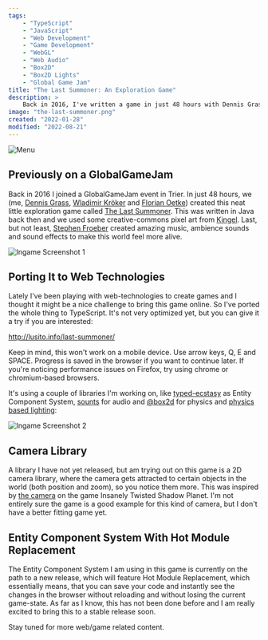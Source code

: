 ```yaml
---
tags:
    - "TypeScript"
    - "JavaScript"
    - "Web Development"
    - "Game Development"
    - "WebGL"
    - "Web Audio"
    - "Box2D"
    - "Box2D Lights"
    - "Global Game Jam"
title: "The Last Summoner: An Exploration Game"
description: >
    Back in 2016, I've written a game in just 48 hours with Dennis Grass, Wladimir Kröker, and Florian Oetke. Stephen Froeber made amazing music and sound effects for it. It was a very fun weekend. Now I've ported this game from Java (Desktop) to TypeScript (Web-Technologies) and you can actually play it in your browser.
image: "the-last-summoner.png"
created: "2022-01-28"
modified: "2022-08-21"
---
```


![Menu](/assets/the-last-summoner.png)

## Previously on a GlobalGameJam

Back in 2016 I joined a GlobalGameJam event in Trier. In just 48 hours, we (me, [Dennis Grass](https://github.com/Kinggrass), [Wladimir Kröker](https://github.com/compix) and [Florian Oetke](https://github.com/lowkey42)) created this neat little exploration game called [The Last Summoner](https://globalgamejam.org/2016/games/last-summoner). This was written in Java back then and we used some creative-commons pixel art from [Kingel](https://forums.tigsource.com/index.php?topic=14166.0). Last, but not least, [Stephen Froeber](https://stephenfroeber.com/) created amazing music, ambience sounds and sound effects to make this world feel more alive.

![Ingame Screenshot 1](/assets/the-last-summoner-ingame1.png)

## Porting It to Web Technologies

Lately I've been playing with web-technologies to create games and I thought it might be a nice challenge to bring this game online. So I've ported the whole thing to TypeScript. It's not very optimized yet, but you can give it a try if you are interested:

http://lusito.info/last-summoner/

Keep in mind, this won't work on a mobile device. Use arrow keys, Q, E and SPACE. Progress is saved in the browser if you want to continue later. If you're noticing performance issues on Firefox, try using chrome or chromium-based browsers.

It's using a couple of libraries I'm working on, like [typed-ecstasy](https://lusito.github.io/typed-ecstasy/) as Entity Component System, [sounts](https://lusito.github.io/sounts/) for audio and [@box2d](https://lusito.github.io/box2d.ts/) for physics and [physics based lighting](https://lusito.github.io/box2d.ts/testbed/#/Lights#Draw_World):

![Ingame Screenshot 2](/assets/the-last-summoner-ingame2.png)

## Camera Library

A library I have not yet released, but am trying out on this game is a 2D camera library, where the camera gets attracted to certain objects in the world (both position and zoom), so you notice them more. This was inspired by [the camera](http://michelgagne.blogspot.com/2012/07/itsp-camera-explained.html) on the game Insanely Twisted Shadow Planet. I'm not entirely sure the game is a good example for this kind of camera, but I don't have a better fitting game yet.

## Entity Component System With Hot Module Replacement

The Entity Component System I am using in this game is currently on the path to a new release, which will feature Hot Module Replacement, which essentially means, that you can save your code and instantly see the changes in the browser without reloading and without losing the current game-state. As far as I know, this has not been done before and I am really excited to bring this to a stable release soon.

Stay tuned for more web/game related content.
